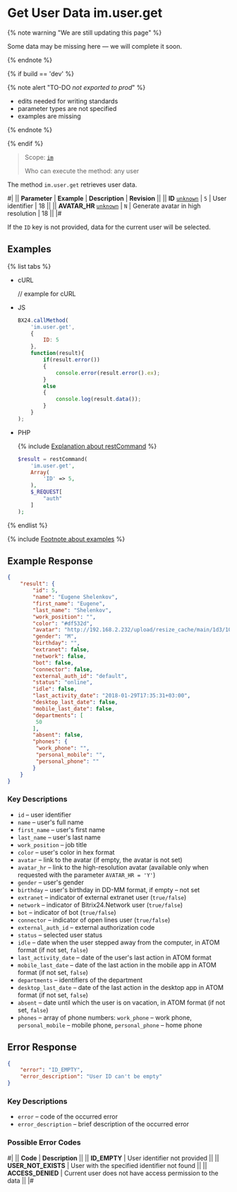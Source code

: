 # Get User Data im.user.get

{% note warning "We are still updating this page" %}

Some data may be missing here — we will complete it soon.

{% endnote %}

{% if build == 'dev' %}

{% note alert "TO-DO _not exported to prod_" %}

- edits needed for writing standards
- parameter types are not specified
- examples are missing

{% endnote %}

{% endif %}

> Scope: [`im`](../../scopes/permissions.md)
>
> Who can execute the method: any user

The method `im.user.get` retrieves user data.

#|
|| **Parameter** | **Example** | **Description** | **Revision** ||
|| **ID**
[`unknown`](../../data-types.md) | `5` | User identifier | 18 ||
|| **AVATAR_HR**
[`unknown`](../../data-types.md) | `N` | Generate avatar in high resolution | 18 ||
|#

If the `ID` key is not provided, data for the current user will be selected.

## Examples

{% list tabs %}

- cURL

    // example for cURL

- JS

    ```javascript
    BX24.callMethod(
        'im.user.get',
        {
            ID: 5
        },
        function(result){
            if(result.error())
            {
                console.error(result.error().ex);
            }
            else
            {
                console.log(result.data());
            }
        }
    );
    ```

- PHP

    {% include [Explanation about restCommand](../_includes/rest-command.md) %}

    ```php
    $result = restCommand(
        'im.user.get',
        Array(
            'ID' => 5,
        ),
        $_REQUEST[
            "auth"
        ]
    );
    ```

{% endlist %}

{% include [Footnote about examples](../../../_includes/examples.md) %}

## Example Response

```json
{
    "result": {
        "id": 5,
        "name": "Eugene Shelenkov",
        "first_name": "Eugene",
        "last_name": "Shelenkov",
        "work_position": "",
        "color": "#df532d",
        "avatar": "http://192.168.2.232/upload/resize_cache/main/1d3/100_100_2/shelenkov.png",
        "gender": "M",
        "birthday": "",
        "extranet": false,
        "network": false,
        "bot": false,
        "connector": false,
        "external_auth_id": "default",
        "status": "online",
        "idle": false,
        "last_activity_date": "2018-01-29T17:35:31+03:00",
        "desktop_last_date": false,
        "mobile_last_date": false,
        "departments": [
         50
        ],
        "absent": false,
        "phones": {
         "work_phone": "",
         "personal_mobile": "",
         "personal_phone": ""
        }
    }
}
```

### Key Descriptions

- `id` – user identifier
- `name` – user's full name
- `first_name` – user's first name
- `last_name` – user's last name
- `work_position` – job title
- `color` – user's color in hex format
- `avatar` – link to the avatar (if empty, the avatar is not set)
- `avatar_hr` – link to the high-resolution avatar (available only when requested with the parameter `AVATAR_HR = 'Y'`)
- `gender` – user's gender
- `birthday` – user's birthday in DD-MM format, if empty – not set
- `extranet` – indicator of external extranet user (`true/false`)
- `network` – indicator of Bitrix24.Network user (`true/false`)
- `bot` – indicator of bot (`true/false`)
- `connector` – indicator of open lines user (`true/false`)
- `external_auth_id` – external authorization code
- `status` – selected user status
- `idle` – date when the user stepped away from the computer, in ATOM format (if not set, `false`)
- `last_activity_date` – date of the user's last action in ATOM format
- `mobile_last_date` – date of the last action in the mobile app in ATOM format (if not set, `false`)
- `departments` – identifiers of the department
- `desktop_last_date` – date of the last action in the desktop app in ATOM format (if not set, `false`)
- `absent` – date until which the user is on vacation, in ATOM format (if not set, `false`)
- `phones` – array of phone numbers: `work_phone` – work phone, `personal_mobile` – mobile phone, `personal_phone` – home phone

## Error Response

```json
{
    "error": "ID_EMPTY",
    "error_description": "User ID can't be empty"
}
```

### Key Descriptions

- `error` – code of the occurred error
- `error_description` – brief description of the occurred error

### Possible Error Codes

#|
|| **Code** | **Description** ||
|| **ID_EMPTY** | User identifier not provided ||
|| **USER_NOT_EXISTS** | User with the specified identifier not found ||
|| **ACCESS_DENIED** | Current user does not have access permission to the data ||
|#